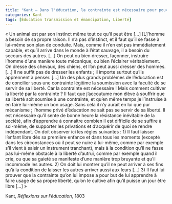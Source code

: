 ```yaml
---
title: "Kant – Dans l'éducation, la contrainte est nécessaire pour pouvoir cultiver la liberté"
categories: Kant
tags: [Éducation transmission et émancipation, Liberté]
---
```


« Un animal est par son instinct même tout ce qu’il peut être […] [L]’homme a besoin de sa propre raison. Il n’a pas d’instinct, et il faut qu’il se fasse à lui-même son plan de conduite. Mais, comme il n’en est pas immédiatement capable, et qu’il arrive dans le monde à l’état sauvage, il a besoin du secours des autres. […] On peut ou bien dresser, façonner, instruire l’homme d’une manière toute mécanique, ou bien l’éclairer véritablement. On dresse des chevaux, des chiens, et l’on peut aussi dresser des hommes. […] Il ne suffit pas de dresser les enfants ; il importe surtout qu’ils apprennent à penser. […] Un des plus grands problèmes de l’éducation est de concilier sous une contrainte légitime la soumission avec la faculté de se servir de sa liberté. Car la contrainte est nécessaire ! Mais comment cultiver la liberté par la contrainte ? Il faut que j’accoutume mon élève à souffrir que sa liberté soit soumise à une contrainte, et qu’en même temps je l’instruise à en faire lui-même un bon usage. Sans cela il n’y aurait en lui que pur mécanisme ; l’homme privé d’éducation ne sait pas se servir de sa liberté. Il est nécessaire qu’il sente de bonne heure la résistance inévitable de la société, afin d’apprendre à connaître combien il est difficile de se suffire à soi-même, de supporter les privations et d’acquérir de quoi se rendre indépendant. On doit observer ici les règles suivantes : 1) Il faut laisser l’enfant libre dès sa première enfance et dans tous les moments (excepté dans les circonstances où il peut se nuire à lui-même, comme par exemple s’il vient à saisir un instrument tranchant), mais à la condition qu’il ne fasse pas lui-même obstacle à la liberté d’autrui, comme par exemple quand il crie, ou que sa gaieté se manifeste d’une manière trop bruyante et qu’il incommode les autres. 2) On doit lui montrer qu’il ne peut arriver à ses fins qu’à la condition de laisser les autres arriver aussi aux leurs […] 3) Il faut lui prouver que la contrainte qu’on lui impose a pour but de lui apprendre à faire usage de sa propre liberté, qu’on le cultive afin qu’il puisse un jour être libre […] »

Kant, _Réflexions sur l’éducation_, 1803



